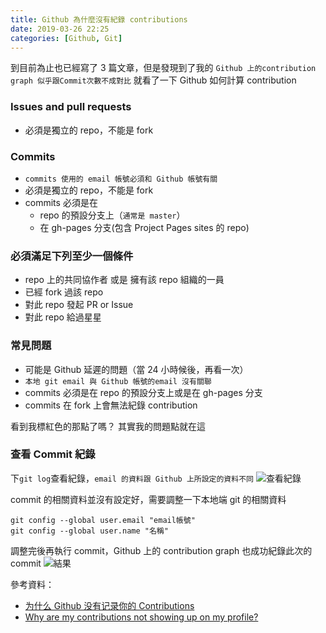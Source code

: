 ```yaml
---
title: Github 為什麼沒有紀錄 contributions
date: 2019-03-26 22:25
categories: [Github, Git]
---
```


到目前為止也已經寫了 3 篇文章，但是發現到了我的 `Github 上的contribution graph 似乎跟Commit次數不成對比`
就看了一下 Github 如何計算 contribution

### Issues and pull requests

- 必須是獨立的 repo，不能是 fork

### Commits

- `commits 使用的 email 帳號必須和 Github 帳號有關`
- 必須是獨立的 repo，不能是 fork
- commits 必須是在
  - repo 的預設分支上（`通常是 master`）
  - 在 gh-pages 分支(包含 Project Pages sites 的 repo)

### 必須滿足下列至少一個條件

- repo 上的共同協作者 或是 擁有該 repo 組織的一員
- 已經 fork 過該 repo
- 對此 repo 發起 PR or Issue
- 對此 repo 給過星星

### 常見問題

- 可能是 Github 延遲的問題（當 24 小時候後，再看一次）
- `本地 git email 與 Github 帳號的email 沒有關聯`
- commits 必須是在 repo 的預設分支上或是在 gh-pages 分支
- commits 在 fork 上會無法紀錄 contribution

看到我標紅色的那點了嗎？ 其實我的問題點就在這

### 查看 Commit 紀錄

下`git log`查看紀錄，`email 的資料跟 Github 上所設定的資料不同`
![查看紀錄](https://i.imgur.com/feSRub6.png)

commit 的相關資料並沒有設定好，需要調整一下本地端 git 的相關資料

```
git config --global user.email "email帳號"
git config --global user.name "名稱"
```

調整完後再執行 commit，Github 上的 contribution graph 也成功紀錄此次的 commit
![結果](https://i.imgur.com/5FAo7MG.png)

參考資料：

- [为什么 Github 没有记录你的 Contributions](https://segmentfault.com/a/1190000004318632)
- [Why are my contributions not showing up on my profile?](https://help.github.com/en/articles/why-are-my-contributions-not-showing-up-on-my-profile)
